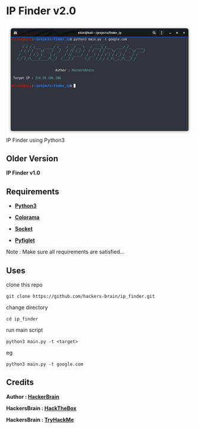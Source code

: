 # IP Finder v2.0
![IP Finder using Python3](https://github.com/hackers-brain/ip-finder/blob/ip_finder/host_ip_finder.png)
IP Finder using Python3
## Older Version
**IP Finder v1.0**
## Requirements
* **[Python3](https://www.python.org/downloads/)**

* **[Colorama](https://pypi.org/project/colorama/)**

* **[Socket](https://github.com/python/cpython/blob/3.8/Lib/shutil.py)**

* **[Pyfiglet](https://pypi.org/project/pyfiglet/0.7/)**

Note : Make sure all requirements are satisfied...

## Uses
clone this repo
```
git clone https://github.com/hackers-brain/ip_finder.git
```
change directory
```
cd ip_finder
```
run main script
```
python3 main.py -t <target>
```
eg
```
python3 main.py -t google.com
```

## Credits
**Author : [HackerBrain](https://github.com/hackers-brain/)**

**HackersBrain : [HackTheBox](https://www.hackthebox.eu/profile/303514)**

**HackersBrain : [TryHackMe](https://tryhackme.com/p/hackersbrain)**

